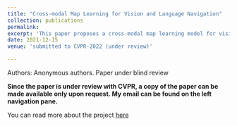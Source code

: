 ```yaml
---
title: "Cross-modal Map Learning for Vision and Language Navigation"
collection: publications
permalink: 
excerpt: 'This paper proposes a cross-modal map learning model for vision-and-language navigation that first learns to predict the top-down semantics on an egocentric map for both observed and unobserved regions, and then predicts a path towards the goal as a set of way-points.'
date: 2021-12-15
venue: 'submitted to CVPR-2022 (under review)'

---
```


Authors: Anonymous authors. Paper under blind review

**Since the paper is under review with CVPR, a copy of the paper can be made available only upon request. My email can be found on the left navigation pane.**

You can read more about the project [here](https://wanchoo93.github.io/teaching/2017-spring-teaching-4)
